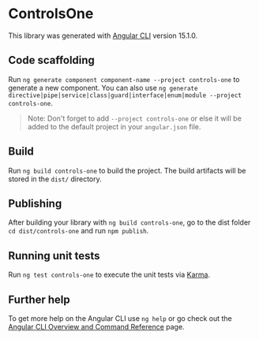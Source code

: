 # ControlsOne

This library was generated with [Angular CLI](https://github.com/angular/angular-cli) version 15.1.0.

## Code scaffolding

Run `ng generate component component-name --project controls-one` to generate a new component. You can also use `ng generate directive|pipe|service|class|guard|interface|enum|module --project controls-one`.

> Note: Don't forget to add `--project controls-one` or else it will be added to the default project in your `angular.json` file.

## Build

Run `ng build controls-one` to build the project. The build artifacts will be stored in the `dist/` directory.

## Publishing

After building your library with `ng build controls-one`, go to the dist folder `cd dist/controls-one` and run `npm publish`.

## Running unit tests

Run `ng test controls-one` to execute the unit tests via [Karma](https://karma-runner.github.io).

## Further help

To get more help on the Angular CLI use `ng help` or go check out the [Angular CLI Overview and Command Reference](https://angular.io/cli) page.
